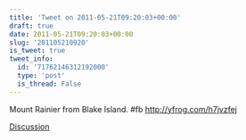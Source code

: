 ```yaml
---
title: 'Tweet on 2011-05-21T09:20:03+00:00'
draft: true
date: 2011-05-21T09:20:03+00:00
slug: '201105210920'
is_tweet: true
tweet_info:
  id: '71762146312192000'
  type: 'post'
  is_thread: False
---
```




Mount Rainier from Blake Island. #fb <http://yfrog.com/h7jvzfej>

[Discussion](https://x.com/sytelus/status/71762146312192000)
